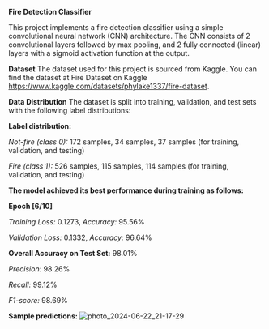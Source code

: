 **Fire Detection Classifier**

This project implements a fire detection classifier using a simple convolutional neural network (CNN) architecture. The CNN consists of 2 convolutional layers followed by max pooling, and 2 fully connected (linear) layers with a sigmoid activation function at the output.

**Dataset**
The dataset used for this project is sourced from Kaggle. You can find the dataset at Fire Dataset on Kaggle https://www.kaggle.com/datasets/phylake1337/fire-dataset.

**Data Distribution**
The dataset is split into training, validation, and test sets with the following label distributions:

**Label distribution:**

*Not-fire (class 0):* 172 samples, 34 samples, 37 samples (for training, validation, and testing)

*Fire (class 1):* 526 samples, 115 samples, 114 samples (for training, validation, and testing)



**The model achieved its best performance during training as follows:**

**Epoch [6/10]**

*Training Loss:* 0.1273, *Accuracy:* 95.56%

*Validation Loss:* 0.1332, *Accuracy:* 96.64%

**Overall Accuracy on Test Set:** 98.01%

*Precision:* 98.26%

*Recall:* 99.12%

*F1-score:* 98.69%

**Sample predictions:**
![photo_2024-06-22_21-17-29](https://github.com/MirasBaisbay/FireDetection/assets/107981665/e6a5304e-c4f1-4b32-9842-b00da868a57b)
